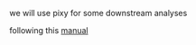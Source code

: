 we will use pixy for some downstream analyses

following this [manual](https://pixy.readthedocs.io/en/latest/)



